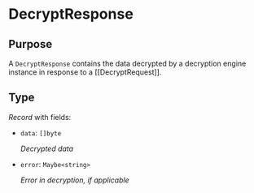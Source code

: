 # DecryptResponse

## Purpose

<!-- --8<-- [start:purpose] -->
A `DecryptResponse` contains the data decrypted by a decryption engine instance in response to a [[DecryptRequest]].
<!-- --8<-- [end:purpose] -->

## Type

<!-- --8<-- [start:type] -->
<div class="type" markdown>

*Record* with fields:

- `data`: `[]byte`

  *Decrypted data*

- `error`: `Maybe<string>`

  *Error in decryption, if applicable*
</div>
<!-- --8<-- [end:type] -->